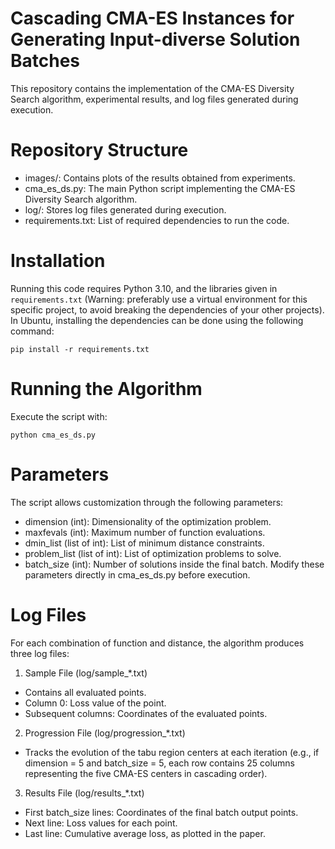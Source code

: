# Cascading CMA-ES Instances for Generating Input-diverse Solution Batches

This repository contains the implementation of the CMA-ES Diversity Search algorithm, experimental results, and log files generated during execution.

# Repository Structure
- images/: Contains plots of the results obtained from experiments.
- cma_es_ds.py: The main Python script implementing the CMA-ES Diversity Search algorithm.
- log/: Stores log files generated during execution.
- requirements.txt: List of required dependencies to run the code.

# Installation

Running this code requires Python 3.10, and the libraries given in `requirements.txt` (Warning: preferably use a virtual environment for this specific project, to avoid breaking the dependencies of your other projects). In Ubuntu, installing the dependencies can be done using the following command:

```
pip install -r requirements.txt
```
# Running the Algorithm
Execute the script with:
```
python cma_es_ds.py
```
# Parameters
The script allows customization through the following parameters:
- dimension (int): Dimensionality of the optimization problem.
- maxfevals (int): Maximum number of function evaluations.
- dmin_list (list of int): List of minimum distance constraints.
- problem_list (list of int): List of optimization problems to solve.
- batch_size (int): Number of solutions inside the final batch.
Modify these parameters directly in cma_es_ds.py before execution.

# Log Files
For each combination of function and distance, the algorithm produces three log files:
1. Sample File (log/sample_*.txt)
 - Contains all evaluated points.
 - Column 0: Loss value of the point.
 - Subsequent columns: Coordinates of the evaluated points.
2. Progression File (log/progression_*.txt)
 - Tracks the evolution of the tabu region centers at each iteration (e.g., if dimension = 5 and batch_size = 5, each row contains 25 columns representing the five CMA-ES centers in cascading order).
3. Results File (log/results_*.txt)
 - First batch_size lines: Coordinates of the final batch output points.
 - Next line: Loss values for each point.
 - Last line: Cumulative average loss, as plotted in the paper.

